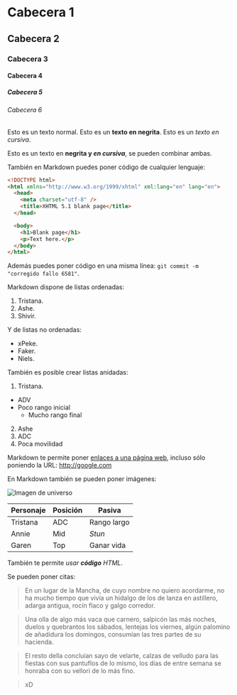 # Cabecera 1
## Cabecera 2
### Cabecera 3
#### Cabecera 4
##### Cabecera 5
###### Cabecera 6

Esto es un texto normal. Esto es un **texto en negrita**. Esto es un *texto en cursiva*.

Esto es un texto en **negrita y _en cursiva_**, se pueden combinar ambas.

También en Markdown puedes poner código de cualquier lenguaje:

```html
<!DOCTYPE html>
<html xmlns="http://www.w3.org/1999/xhtml" xml:lang="en" lang="en">
  <head>
    <meta charset="utf-8" />
    <title>XHTML 5.1 blank page</title>
  </head>

  <body>
    <h1>Blank page</h1>
    <p>Text here.</p>
  </body>
</html>
```
Además puedes poner código en una misma línea: `git commit -m "corregido fallo 6581"`.

Markdown dispone de listas ordenadas:

1. Tristana.
2. Ashe.
3. Shivir.

Y de listas no ordenadas:

* xPeke.
* Faker.
* Niels.

También es posible crear listas anidadas:

1. Tristana.
  * ADV
  * Poco rango inicial
    * Mucho rango final
    
2. Ashe
  1. ADC
  2. Poca movilidad
  
Markdown te permite poner [enlaces a una página web](http://github.com/milq/lmsgi), incluso sólo poniendo la URL: http://google.com

En Markdown también se pueden poner imágenes:

![Imagen de universo](http://www.esa.int/var/esa/storage/images/esa_multimedia/images/2016/11/virtual_milky_way/16487036-1-eng-GB/Virtual_Milky_Way_node_full_image_2.png)


|  Personaje   |  Posición    |  Pasiva     |
|--------------|--------------|-------------|
|  Tristana    |  ADC         | Rango largo |
|  Annie       |  Mid         |  _Stun_     |
|  Garen       |  Top         |  Ganar vida |

También te permite <i>usar <b>código</b> HTML</i>.

Se pueden poner citas:

> En un lugar de la Mancha, de cuyo nombre no quiero acordarme, no ha mucho tiempo que vivía un hidalgo de los de lanza en astillero, adarga antigua, rocín flaco y galgo corredor.

> Una olla de algo más vaca que carnero, salpicón las más noches, duelos y quebrantos los sábados, lentejas los viernes, algún palomino de añadidura los domingos, consumían las tres partes de su hacienda. 

> El resto della concluían sayo de velarte, calzas de velludo para las fiestas con sus pantuflos de lo mismo, los días de entre semana se honraba con su vellori de lo más fino. 
&nbsp;

> xD
